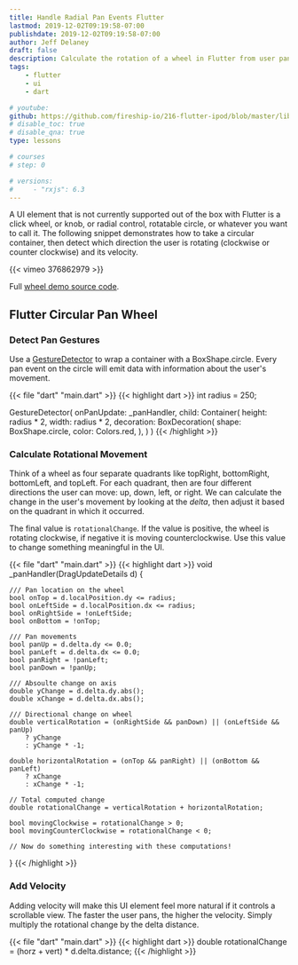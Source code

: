 ```yaml
---
title: Handle Radial Pan Events Flutter
lastmod: 2019-12-02T09:19:58-07:00
publishdate: 2019-12-02T09:19:58-07:00
author: Jeff Delaney
draft: false
description: Calculate the rotation of a wheel in Flutter from user pan gestures.
tags: 
    - flutter
    - ui
    - dart

# youtube: 
github: https://github.com/fireship-io/216-flutter-ipod/blob/master/lib/wheel.dart
# disable_toc: true
# disable_qna: true
type: lessons

# courses
# step: 0

# versions: 
#     - "rxjs": 6.3
---
```


A UI element that is not currently supported out of the box with Flutter is a click wheel, or knob, or radial control, rotatable circle, or whatever you want to call it. The following snippet demonstrates how to take a circular container, then detect which direction the user is rotating (clockwise or counter clockwise) and its velocity. 

{{< vimeo 376862979 >}}

Full [wheel demo source code](https://github.com/fireship-io/216-flutter-ipod/blob/master/lib/wheel.dart). 

## Flutter Circular Pan Wheel

### Detect Pan Gestures
 
Use a [GestureDetector](https://api.flutter.dev/flutter/widgets/GestureDetector-class.html) to wrap a container with a BoxShape.circle. Every pan event on the circle will emit data with information about the user's movement. 

{{< file "dart" "main.dart" >}}
{{< highlight dart >}}
int radius = 250;

GestureDetector(
    onPanUpdate: _panHandler,
    child: Container(
        height: radius * 2,
        width: radius * 2,
        decoration: BoxDecoration(
            shape: BoxShape.circle,
            color: Colors.red,
        ),
    )
)
{{< /highlight >}}

### Calculate Rotational Movement

Think of a wheel as four separate quadrants like topRight, bottomRight, bottomLeft, and topLeft. For each quadrant, then are four different directions the user can move: up, down, left, or right. We can calculate the change in the user's movement by looking at the *delta*, then adjust it based on the quadrant in which it occurred. 

The final value is `rotationalChange`. If the value is positive, the wheel is rotating clockwise, if negative it is moving counterclockwise. Use this value to change something meaningful in the UI. 

{{< file "dart" "main.dart" >}}
{{< highlight dart >}}
  void _panHandler(DragUpdateDetails d) {

    /// Pan location on the wheel
    bool onTop = d.localPosition.dy <= radius;
    bool onLeftSide = d.localPosition.dx <= radius;
    bool onRightSide = !onLeftSide;
    bool onBottom = !onTop;

    /// Pan movements
    bool panUp = d.delta.dy <= 0.0;
    bool panLeft = d.delta.dx <= 0.0;
    bool panRight = !panLeft;
    bool panDown = !panUp;

    /// Absoulte change on axis
    double yChange = d.delta.dy.abs();
    double xChange = d.delta.dx.abs();

    /// Directional change on wheel
    double verticalRotation = (onRightSide && panDown) || (onLeftSide && panUp)
        ? yChange
        : yChange * -1;

    double horizontalRotation = (onTop && panRight) || (onBottom && panLeft) 
        ? xChange 
        : xChange * -1;

    // Total computed change
    double rotationalChange = verticalRotation + horizontalRotation; 

    bool movingClockwise = rotationalChange > 0;
    bool movingCounterClockwise = rotationalChange < 0;

    // Now do something interesting with these computations!
  }
{{< /highlight >}}

### Add Velocity

Adding velocity will make this UI element feel more natural if it controls a scrollable view. The faster the user pans, the higher the velocity. Simply multiply the rotational change by the delta distance. 

{{< file "dart" "main.dart" >}}
{{< highlight dart >}}
double rotationalChange = (horz + vert) * d.delta.distance;
{{< /highlight >}}
